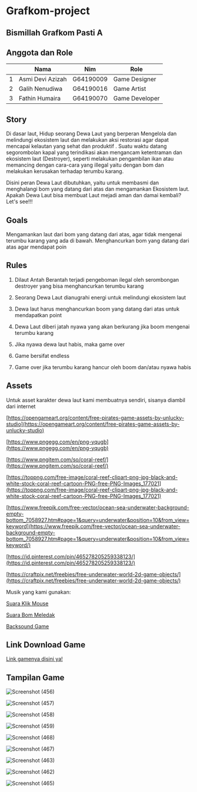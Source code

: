 # Grafkom-project
## Bismillah Grafkom Pasti A
## Anggota dan Role
<table>
    <thead>
        <tr>
            <th></th>
            <th>Nama</th>
            <th>Nim</th>
            <th>Role</th>
        </tr>
    </thead>
    <tbody>
        <tr>
            <td>1</td>
            <td>Asmi Devi Azizah</td>
            <td>G64190009</td>
            <td>Game Designer</td>
        </tr>
        <tr>
            <td>2</td>
            <td>Galih Nenudiwa</td>
            <td>G64190016</td>
            <td>Game Artist</td>
        </tr>
        <tr>
            <td>3</td>
            <td>Fathin Humaira</td>
            <td>G64190070</td>
            <td>Game Developer</td>
        </tr>
    </tbody>
</table>

## Story
Di dasar laut, Hidup seorang Dewa Laut yang berperan Mengelola dan melindungi ekosistem laut dan melakukan aksi restorasi agar dapat mencapai kelautan yang sehat dan produktif . Suatu waktu datang segorombolan kapal yang terindikasi akan mengancam ketentraman dan ekosistem laut (Destroyer), seperti melakukan pengambilan ikan atau memancing dengan cara-cara yang illegal yaitu dengan bom dan melakukan kerusakan terhadap terumbu karang.

Disini peran Dewa Laut dibutuhkan, yaitu untuk membasmi dan menghalangi bom yang datang dari atas dan mengamankan Ekosistem laut. Apakah Dewa Laut bisa membuat Laut mejadi aman dan damai kembali? Let's see!!!

## Goals
Mengamankan laut dari bom yang datang dari atas, agar tidak mengenai terumbu karang yang ada di bawah. Menghancurkan bom yang datang dari atas agar mendapat poin

## Rules
1. Dilaut Antah Berantah terjadi pengeboman ilegal oleh serombongan destroyer yang bisa menghancurkan terumbu karang

2. Seorang Dewa Laut dianugrahi energi untuk melindungi ekosistem laut

3. Dewa laut harus menghancurkan boom yang datang dari atas untuk mendapatkan point

4. Dewa Laut diberi jatah nyawa yang akan berkurang jika boom mengenai terumbu karang

5. Jika nyawa dewa laut habis, maka game over

6. Game bersifat endless 

7. Game over jika terumbu karang hancur oleh boom dan/atau nyawa habis


## Assets
Untuk asset karakter dewa laut kami membuatnya sendiri, sisanya diambil dari internet

[https://opengameart.org/content/free-pirates-game-assets-by-unlucky-studio](https://opengameart.org/content/free-pirates-game-assets-by-unlucky-studio)

[https://www.pngegg.com/en/png-yqugb](https://www.pngegg.com/en/png-yqugb)

[https://www.pngitem.com/so/coral-reef/](https://www.pngitem.com/so/coral-reef/)

[https://toppng.com/free-image/coral-reef-clipart-png-jpg-black-and-white-stock-coral-reef-cartoon-PNG-free-PNG-Images_177021](https://toppng.com/free-image/coral-reef-clipart-png-jpg-black-and-white-stock-coral-reef-cartoon-PNG-free-PNG-Images_177021)

[https://www.freepik.com/free-vector/ocean-sea-underwater-background-empty-bottom_7058927.htm#page=1&query=underwater&position=10&from_view=keyword](https://www.freepik.com/free-vector/ocean-sea-underwater-background-empty-bottom_7058927.htm#page=1&query=underwater&position=10&from_view=keyword/)

[https://id.pinterest.com/pin/465278205259338123/](https://id.pinterest.com/pin/465278205259338123/)

[https://craftpix.net/freebies/free-underwater-world-2d-game-objects/](https://craftpix.net/freebies/free-underwater-world-2d-game-objects/)




Musik yang kami gunakan:

[Suara Klik Mouse](https://assets.mixkit.co/sfx/download/mixkit-select-click-1109.wav)

[Suara Bom Meledak](https://assets.mixkit.co/sfx/download/mixkit-sea-mine-deep-explosion-1186.wav)

[Backsound Game](https://www.melodyloops.com/my-music/longoloops/89743516528/melodyloops-preview-funny-adventure-2m30s-mp3/)


## Link Download Game
[Link gamenya disini ya!](https://drive.google.com/file/d/1VzoORvD6hMonAi8CRucgXFjTrJBIv9Wn/view?usp=sharing)



## Tampilan Game
![Screenshot (456)](https://user-images.githubusercontent.com/79556700/145847756-795ba271-c7ea-4888-bfc7-9195f25dea1c.png)


![Screenshot (457)](https://user-images.githubusercontent.com/79556700/145847812-be7c26d9-5ea8-4b3f-8205-51e2e274d256.png)


![Screenshot (458)](https://user-images.githubusercontent.com/79556700/145847875-9abd5b55-2020-4f1f-b5e2-9d9cd047b0dc.png)


![Screenshot (459)](https://user-images.githubusercontent.com/79556700/145847871-d20a77d7-2186-466b-a1d7-afd8548f1819.png)


![Screenshot (468)](https://user-images.githubusercontent.com/79556700/145847883-22a1ceb6-c9e5-4738-9734-8078996dd116.png)


![Screenshot (467)](https://user-images.githubusercontent.com/79556700/145847888-ff9cec3a-78d1-48f0-a6be-af527d28869f.png)


![Screenshot (463)](https://user-images.githubusercontent.com/79556700/145847858-b47fe0d5-adec-4bb6-85a6-25ff6c81cead.png)


![Screenshot (462)](https://user-images.githubusercontent.com/79556700/145847867-2a55b761-18a2-4e8e-b817-b999f96b39e4.png)


![Screenshot (465)](https://user-images.githubusercontent.com/79556700/145847848-61f4ef32-4df8-401d-9181-b39925cb4d00.png)




